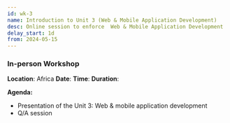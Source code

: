 ```yaml
---
id: wk-3
name: Introduction to Unit 3 (Web & Mobile Application Development)
desc: Online session to enforce  Web & Mobile Application Development
delay_start: 1d
from: 2024-05-15
---
```


### In-person Workshop

**Location**: Africa
**Date**:
**Time**:
**Duration**:

**Agenda:**
- Presentation of the Unit 3: Web & mobile application development
- Q/A session
